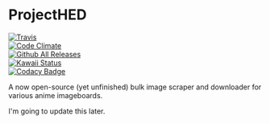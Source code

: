 # ProjectHED

[![Travis](https://img.shields.io/travis/MoeChezzy/ProjectHED.svg)](https://travis-ci.org/MoeChezzy/ProjectHED)  
[![Code Climate](https://img.shields.io/codeclimate/issues/github/MoeChezzy/ProjectHED.svg)](https://codeclimate.com/github/MoeChezzy/ProjectHED)  
[![Github All Releases](https://img.shields.io/github/downloads/MoeChezzy/ProjectHED/total.svg)](https://github.com/MoeChezzy/ProjectHED)  
[![Kawaii Status](https://img.shields.io/badge/status-kawaii-ffbaff.svg)](https://github.com/MoeChezzy/ProjectHED)  
[![Codacy Badge](https://api.codacy.com/project/badge/Grade/635e9344c1db47088f9920b3067b6484)](https://www.codacy.com/app/chezrye/ProjectHED?utm_source=github.com&utm_medium=referral&utm_content=MoeChezzy/ProjectHED&utm_campaign=badger)  

A now open-source (yet unfinished) bulk image scraper and downloader for various anime imageboards.

I'm going to update this later.
